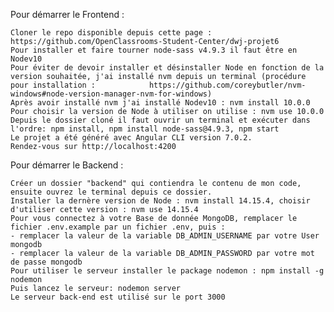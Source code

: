  Pour démarrer le Frontend : 
    
    Cloner le repo disponible depuis cette page :  https://github.com/OpenClassrooms-Student-Center/dwj-projet6
    Pour installer et faire tourner node-sass v4.9.3 il faut être en Nodev10
    Pour éviter de devoir installer et désinstaller Node en fonction de la version souhaitée, j'ai installé nvm depuis un terminal (procédure pour installation :            https://github.com/coreybutler/nvm-windows#node-version-manager-nvm-for-windows)
    Après avoir installé nvm j'ai installé Nodev10 : nvm install 10.0.0
    Pour choisir la version de Node à utiliser on utilise : nvm use 10.0.0
    Depuis le dossier cloné il faut ouvrir un terminal et exécuter dans l'ordre: npm install, npm install node-sass@4.9.3, npm start
    Le projet a été généré avec Angular CLI version 7.0.2.
    Rendez-vous sur http://localhost:4200

   Pour démarrer le Backend : 

    Créer un dossier "backend" qui contiendra le contenu de mon code, ensuite ouvrez le terminal depuis ce dossier. 
    Installer la dernère version de Node : nvm install 14.15.4, choisir d'utiliser cette version : nvm use 14.15.4
    Pour vous connectez à votre Base de donnée MongoDB, remplacer le fichier .env.example par un fichier .env, puis : 
    - remplacer la valeur de la variable DB_ADMIN_USERNAME par votre User mongodb
    - remplacer la valeur de la variable DB_ADMIN_PASSWORD par votre mot de passe mongodb
    Pour utiliser le serveur installer le package nodemon : npm install -g nodemon
    Puis lancez le serveur: nodemon server
    Le serveur back-end est utilisé sur le port 3000
